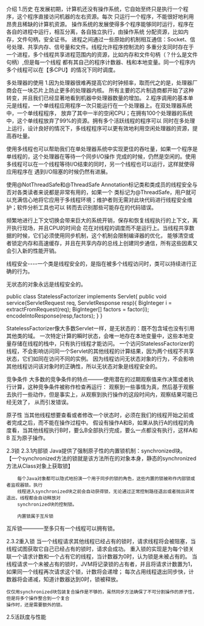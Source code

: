 介绍
    1.历史
        在发展初期，计算机还没有操作系统，它自始至终只是执行一个程序，这个程序直接访问机器的左右资源。每次
    只运行一个程序，不能很好地利用昂贵且稀缺的计算机资源。
        操作系统的发展使得多个程序能够同时运行，程序在各自的进程中运行，相互分离，各自独立执行，由操作系统
    分配资源，比如内存，文件句柄，安全证书。
        进程之间通过一些原始的机制相互通信：Socket、信号处理、共享内存、信号量和文件。线程允许程序控制流的
    多重分支同时存在于一个进程，多个线程共享进程范围内的资源，比如内存和文件句柄（？什么是文件句柄）,但是每一个线程
    都有其自己的程序计数器、栈和本地变量。同一个程序内多个线程可以在【多CPU】的情况下同时调度。

   多处理器的使用
       1.因为处理器很难再提高它的时钟频率，取而代之的是，处理器厂商会在一块芯片上防止更多的处理器内核。
       所有主要的芯片制造商都开始了这种转变，并且我们已经显著地看到机器中处理器数量的增加。
       2.程序调用的基本单元是线程，一个单线程应用程序一次只能运行在一个处理器上。在双处理器系统中，一个单线程程序，
        放弃了其中一半的空闲CPU；在拥有100个处理器的系统中，这个单线程放弃了99%的资源。拥有多个活跃线程的程序可以
        同时在多处理上运行，设计良好的情况下，多线程程序可以更有效地利用空闲处理器的资源，提高吞吐量。

   使用多线程也可以帮助我们在单处理器系统中实现更佳的吞吐量，如果一个程序是单线程的，这个处理器在等待一个同步I/O操作
   完成的时候，仍然是空闲的。使用多线程可以在一个线程等待I/O结束的同时，另一个线程也可以运行，这样就使得应用程序在
   遇到I/O阻塞的时候仍然有进展。

   使用@NotThreadSafe和@ThreadSafe Annotation标记类和类成员的线程安全与否对各类读者来说都是非常有用的，如果一个
   类标记为@ThreadSafe，用户就可以充满信心地将它应用于多线程环境；维护者则无需对此块代码进行线程安全维护；软件分析工具也可以
   转而去识别那些可能存在的代码错误。

   频繁地进行上下文切换会带来巨大的系统开销，保存和恢复线程执行的上下文，离开执行现场，并且CPU的时间会
   花在对线程的调度而不是运行上。当线程共享数据的时候，它们必须使用同步机制，这个机制会限制编译器的优化，
   能够清空或者锁定内存和高速缓存，并且在共享内存的总线上创建同步通信，所有这些因素又会引入新的性能开销。


   线程安全----一个类是线程安全的，是指在被多个线程访问时，类可以持续进行正确的行为。

   无状态的对象永远是线程安全的。


   public class StatelessFactorizer implements Servlet{
        public void service(ServletRequest req, ServletResponse resp){
            BigInteger i = extractFromRequest(req);
            BigInteger[] factors = factor(i);
            encodeIntoResponse(resp,factors);
        }
   }

   StatelessFactorizer像大多数Servlet一样，是无状态的：既不包含域也没有引用其他类的域。
   一次特定计算的瞬时状态，会唯一地存在本地变量中，这些本地变量存储在线程的栈中，只有执行线程才能访问。
   一个访问StatelessFactorizer的线程，不会影响访问同一个Servlet的其他线程的计算结果，因为两个线程不共享
   状态，它们如同在访问不同的实例。
   因为线程访问无状态对象的行为，不会影响其他线程访问该对象时的正确性，所以无状态对象是线程安全的。

   竞争条件
   大多数的竞争条件的特点———使用潜在的过期观察值来作决策或者执行计算，这种竞争条件被称作检查再运行：
   观察到一些事情为真，然后基于观察去执行一些动作，但是事实上，从观察到执行操作的这段时间内，观察结果可能已经无效了，
   从而引发错误。

   原子性
   当其他线程想要查看或者修改一个状态时，必须在我们的线程开始之前或者完成之后，而不能在操作过程中。
   假设有操作A和B，如果从执行A的线程的角度看，当其他线程执行B时，要么B全部执行完成，要么一点都没有执行，这样A和B
   互为原子操作。


   2.3锁
   2.3.1内部锁
   Java提供了强制原子性的内置锁机制：synchronized块。
   【一个synchronized方法的锁就是该方法所在的对象本身，静态的synchronized方法从Class对象上获取锁】

        每个Java对象都可以隐式地扮演一个用于同步的锁的角色，这些内置的锁被称作内部锁或者监视器锁。执行
        线程进入synchronized块之前会自动获得锁，无论通过正常控制路径退出或者抛出异常退出，线程都会自动释放对
        synchronized块的控制锁。

        内置锁属于互斥锁
   互斥锁————至多只有一个线程可以拥有锁。

   2.3.2重入锁
    当一个线程请求其他线程已经占有的锁时，请求线程将会被阻塞，当线程试图获取它自己已经占有的锁时，请求会成功。
    重入锁的实现是为每个锁关联一个请求计数和一个占有它的线程，当计数器为0时，认为锁是未被占有的。
    当线程请求一个未被占有的锁时，JVM将记录锁的占有者，并且将请求计数置为1，如果同一个线程再次请求这个锁，计数将会递增；
    每次占用线程退出同步快，计数器将会递减，知道计数器达到0时，锁被释放。

    仅仅用synchronized块包装复合操作是不够的，虽然同步方法确保了不可分割操作的原子性，但是将多个操作整合到一个复合
    操作时，还是需要额外的锁。

  2.5活跃度与性能


